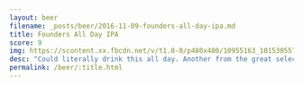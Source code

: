 ```yaml
---
layout: beer
filename: _posts/beer/2016-11-09-founders-all-day-ipa.md
title: Founders All Day IPA
score: 9
img: https://scontent.xx.fbcdn.net/v/t1.0-0/p480x480/10955163_10153055771108745_5413724920939008977_n.jpg?oh=d8335a8b6276c1b7ed327575152219d8&oe=590C8A16
desc: "Could literally drink this all day. Another from the great selection at Parsons"
permalink: /beer/:title.html
---
```

